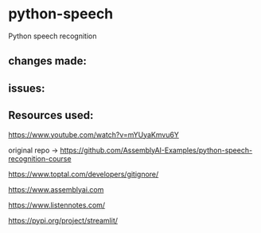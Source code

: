 # python-speech
Python speech recognition


## changes made:


## issues:


## Resources used: 

https://www.youtube.com/watch?v=mYUyaKmvu6Y

original repo -> https://github.com/AssemblyAI-Examples/python-speech-recognition-course

https://www.toptal.com/developers/gitignore/

https://www.assemblyai.com

https://www.listennotes.com/

https://pypi.org/project/streamlit/